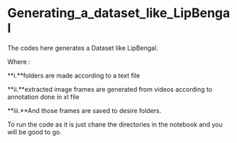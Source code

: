 # Generating_a_dataset_like_LipBengal
The codes here generates a Dataset like LipBengal. 

Where :

**i.**folders are made according to a text file

**ii.**extracted image frames are generated from videos according to annotation done in xl file

**iii.**And those frames are saved to desire folders.

To run the code as it is just chane the directories in the notebook and you will be good to go.
